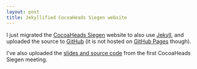 ```yaml
---
layout: post
title: Jekyllified CocoaHeads Siegen website
---
```


I just migrated the [CocoaHeads Siegen](http://cocoaheads.informatik.uni-siegen.de) website
to also use [Jekyll](http://github.com/mojombo/jekyll), and uploaded the source to
[GitHub](http://github.com/bmeurer/cocoaheads.informatik.uni-siegen.de) (it is not hosted
on [GitHub Pages](http://pages.github.com) though).

I've also uploaded the [slides and source
code](http://cocoaheads.informatik.uni-siegen.de/#2011-07-14) from the first CocoaHeads Siegen
meeting.

